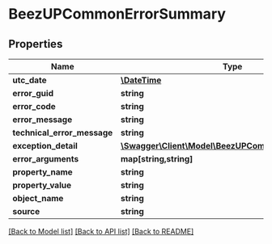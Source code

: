 # BeezUPCommonErrorSummary

## Properties
Name | Type | Description | Notes
------------ | ------------- | ------------- | -------------
**utc_date** | [**\DateTime**](\DateTime.md) |  | [optional] 
**error_guid** | **string** |  | [optional] 
**error_code** | **string** |  | [optional] 
**error_message** | **string** |  | [optional] 
**technical_error_message** | **string** |  | [optional] 
**exception_detail** | [**\Swagger\Client\Model\BeezUPCommonExceptionDetail**](BeezUPCommonExceptionDetail.md) |  | [optional] 
**error_arguments** | **map[string,string]** |  | [optional] 
**property_name** | **string** |  | [optional] 
**property_value** | **string** |  | [optional] 
**object_name** | **string** |  | [optional] 
**source** | **string** |  | [optional] 

[[Back to Model list]](../README.md#documentation-for-models) [[Back to API list]](../README.md#documentation-for-api-endpoints) [[Back to README]](../README.md)


